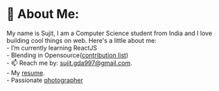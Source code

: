 # 💫 About Me:
My name is Sujit, I am a Computer Science student from India and I love building cool things on web. Here's a little about me:<br>- I’m currently learning ReactJS<br>- Blending in Opensource([contribution list](./cbn-list.md))<br>- 📫 Reach me by: [sujit.gda997@gmail.com](mailto:sujit.gda997@gmail.com).<br> - My [resume](https://drive.google.com/file/d/1vbIs6pFJuqgxJ68vOUuk5eVy0-NAy4On/view?usp=sharing).<br>- Passionate [photographer](https://unsplash.com/@mr__nobody)



<!-- Proudly created with GPRM ( https://gprm.itsvg.in ) -->
